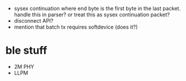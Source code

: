 * sysex continuation where end byte is the first byte in the last packet. handle this in parser? or treat this as sysex continuation packet?
* disconnect API?
* mention that batch tx requires softdevice (does it?)

# ble stuff

* 2M PHY
* LLPM